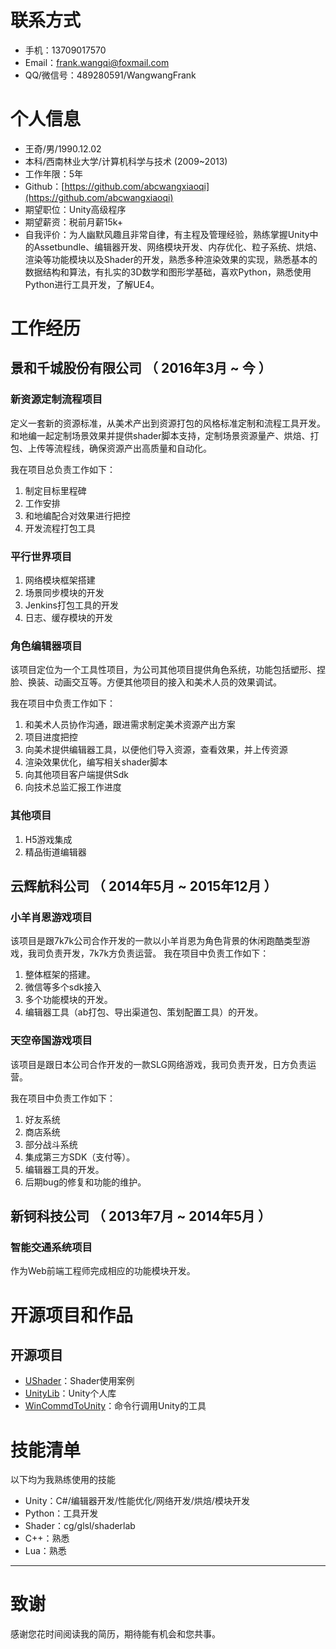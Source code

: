 
# 联系方式

- 手机：13709017570
- Email：frank.wangqi@foxmail.com
- QQ/微信号：489280591/WangwangFrank

# 个人信息

 - 王奇/男/1990.12.02 
 - 本科/西南林业大学/计算机科学与技术 (2009~2013) 
 - 工作年限：5年
 - Github：[https://github.com/abcwangxiaoqi](https://github.com/abcwangxiaoqi)
 - 期望职位：Unity高级程序
 - 期望薪资：税前月薪15k+
 - 自我评价：为人幽默风趣且非常自律，有主程及管理经验，熟练掌握Unity中的Assetbundle、编辑器开发、网络模块开发、内存优化、粒子系统、烘焙、渲染等功能模块以及Shader的开发，熟悉多种渲染效果的实现，熟悉基本的数据结构和算法，有扎实的3D数学和图形学基础，喜欢Python，熟悉使用Python进行工具开发，了解UE4。


# 工作经历

## 景和千城股份有限公司 （ 2016年3月 ~ 今 ）

### 新资源定制流程项目 
定义一套新的资源标准，从美术产出到资源打包的风格标准定制和流程工具开发。和地编一起定制场景效果并提供shader脚本支持，定制场景资源量产、烘焙、打包、上传等流程线，确保资源产出高质量和自动化。

我在项目总负责工作如下：
1. 制定目标里程碑
2. 工作安排
3. 和地编配合对效果进行把控
4. 开发流程打包工具

### 平行世界项目

1. 网络模块框架搭建
2. 场景同步模块的开发
3. Jenkins打包工具的开发
4. 日志、缓存模块的开发

### 角色编辑器项目 
该项目定位为一个工具性项目，为公司其他项目提供角色系统，功能包括塑形、捏脸、换装、动画交互等。方便其他项目的接入和美术人员的效果调试。

我在项目中负责工作如下：
1. 和美术人员协作沟通，跟进需求制定美术资源产出方案
2. 项目进度把控
3. 向美术提供编辑器工具，以便他们导入资源，查看效果，并上传资源
4. 渲染效果优化，编写相关shader脚本
5. 向其他项目客户端提供Sdk
6. 向技术总监汇报工作进度

### 其他项目

1. H5游戏集成
2. 精品街道编辑器

  
## 云辉航科公司 （ 2014年5月 ~ 2015年12月 ）

### 小羊肖恩游戏项目 

该项目是跟7k7k公司合作开发的一款以小羊肖恩为角色背景的休闲跑酷类型游戏，我司负责开发，7k7k方负责运营。
我在项目中负责工作如下：
1. 整体框架的搭建。
2. 微信等多个sdk接入
3. 多个功能模块的开发。
4. 编辑器工具（ab打包、导出渠道包、策划配置工具）的开发。

### 天空帝国游戏项目 

该项目是跟日本公司合作开发的一款SLG网络游戏，我司负责开发，日方负责运营。 

我在项目中负责工作如下：
1. 好友系统
2. 商店系统
3. 部分战斗系统
4. 集成第三方SDK（支付等）。
5. 编辑器工具的开发。
6. 后期bug的修复和功能的维护。

## 新钶科技公司 （ 2013年7月 ~ 2014年5月 ）

### 智能交通系统项目 
作为Web前端工程师完成相应的功能模块开发。
  
  
# 开源项目和作品

## 开源项目

  - [UShader](https://github.com/abcwangxiaoqi/UShaders)：Shader使用案例
  - [UnityLib](https://github.com/abcwangxiaoqi/Unity-UtilLib)：Unity个人库
  - [WinCommdToUnity](https://github.com/abcwangxiaoqi/WinCommdToUnity)：命令行调用Unity的工具
    
# 技能清单

以下均为我熟练使用的技能

- Unity：C#/编辑器开发/性能优化/网络开发/烘焙/模块开发
- Python：工具开发
- Shader：cg/glsl/shaderlab
- C++：熟悉
- Lua：熟悉
---      
# 致谢
感谢您花时间阅读我的简历，期待能有机会和您共事。
      